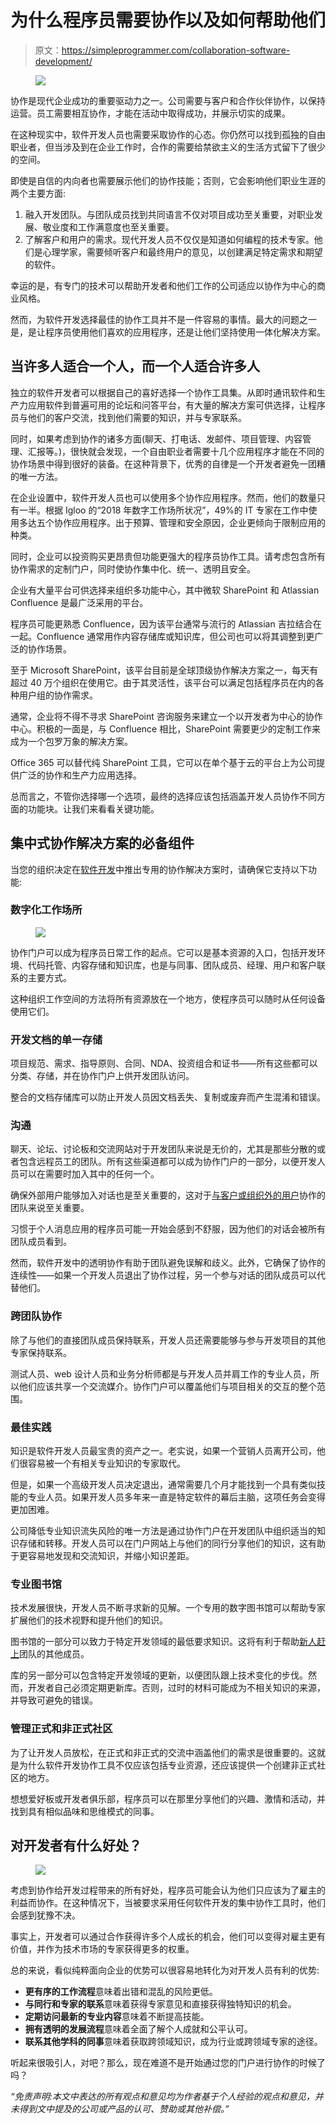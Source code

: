 # 为什么程序员需要协作以及如何帮助他们

> 原文：<https://simpleprogrammer.com/collaboration-software-development/>

<figure class="alignright is-resized">

![](img/e36520a76e7ba0ea0d9384d996582ec3.png)

</figure>

协作是现代企业成功的重要驱动力之一。公司需要与客户和合作伙伴协作，以保持运营。员工需要相互协作，才能在活动中取得成功，并展示切实的成果。

在这种现实中，软件开发人员也需要采取协作的心态。你仍然可以找到孤独的自由职业者，但当涉及到在企业工作时，合作的需要给禁欲主义的生活方式留下了很少的空间。

即使是自信的内向者也需要展示他们的协作技能；否则，它会影响他们职业生涯的两个主要方面:

1.  融入开发团队。与团队成员找到共同语言不仅对项目成功至关重要，对职业发展、敬业度和工作满意度也至关重要。
2.  了解客户和用户的需求。现代开发人员不仅仅是知道如何编程的技术专家。他们是心理学家，需要倾听客户和最终用户的意见，以创建满足特定需求和期望的软件。

幸运的是，有专门的技术可以帮助开发者和他们工作的公司适应以协作为中心的商业风格。

然而，为软件开发选择最佳的协作工具并不是一件容易的事情。最大的问题之一是，是让程序员使用他们喜欢的应用程序，还是让他们坚持使用一体化解决方案。

## 当许多人适合一个人，而一个人适合许多人

独立的软件开发者可以根据自己的喜好选择一个协作工具集。从即时通讯软件和生产力应用软件到普遍可用的论坛和问答平台，有大量的解决方案可供选择，让程序员与他们的客户交流，找到他们需要的知识，并与专家联系。

同时，如果考虑到协作的诸多方面(聊天、打电话、发邮件、项目管理、内容管理、汇报等。)，很快就会发现，一个自由职业者需要十几个应用程序才能在不同的协作场景中得到很好的装备。在这种背景下，优秀的自律是一个开发者避免一团糟的唯一方法。

在企业设置中，软件开发人员也可以使用多个协作应用程序。然而，他们的数量只有一半。根据 Igloo 的“2018 年数字工作场所状况”，49%的 IT 专家在工作中使用多达五个协作应用程序。出于预算、管理和安全原因，企业更倾向于限制应用的种类。

同时，企业可以投资购买更昂贵但功能更强大的程序员协作工具。请考虑包含所有协作需求的定制门户，同时使协作集中化、统一、透明且安全。

企业有大量平台可供选择来组织多功能中心，其中微软 SharePoint 和 Atlassian Confluence 是最广泛采用的平台。

程序员可能更熟悉 Confluence，因为该平台通常与流行的 Atlassian 吉拉结合在一起。Confluence 通常用作内容存储库或知识库，但公司也可以将其调整到更广泛的协作场景。

至于 Microsoft SharePoint，该平台目前是全球顶级协作解决方案之一，每天有超过 40 万个组织在使用它。由于其灵活性，该平台可以满足包括程序员在内的各种用户组的协作需求。

通常，企业将不得不寻求 SharePoint 咨询服务来建立一个以开发者为中心的协作中心。积极的一面是，与 Confluence 相比，SharePoint 需要更少的定制工作来成为一个包罗万象的解决方案。

Office 365 可以替代纯 SharePoint 工具，它可以在单个基于云的平台上为公司提供广泛的协作和生产力应用选择。

总而言之，不管你选择哪一个选项，最终的选择应该包括涵盖开发人员协作不同方面的功能块。让我们来看看关键功能。

## 集中式协作解决方案的必备组件

当您的组织决定在[软件开发](https://www.atlanticbt.com/insights/outsource-software-development/)中推出专用的协作解决方案时，请确保它支持以下功能:

### 数字化工作场所

<figure class="alignright is-resized">

![](img/26a5256ec7a8fd430a727b56f4626923.png)

</figure>

协作门户可以成为程序员日常工作的起点。它可以是基本资源的入口，包括开发环境、代码托管、内容存储和知识库，也是与同事、团队成员、经理、用户和客户联系的主要方式。

这种组织工作空间的方法将所有资源放在一个地方，使程序员可以随时从任何设备使用它们。

### 开发文档的单一存储

项目规范、需求、指导原则、合同、NDA、投资组合和证书——所有这些都可以分类、存储，并在协作门户上供开发团队访问。

整合的文档存储库可以防止开发人员因文档丢失、复制或废弃而产生混淆和错误。

### 沟通

聊天、论坛、讨论板和交流网站对于开发团队来说是无价的，尤其是那些分散的或者包含远程员工的团队。所有这些渠道都可以成为协作门户的一部分，以便开发人员可以在需要时加入其中的任何一个。

确保外部用户能够加入对话也是至关重要的，这对于[与客户或组织外的用户](https://simpleprogrammer.com/debugging-teams)协作的团队来说至关重要。

习惯于个人消息应用的程序员可能一开始会感到不舒服，因为他们的对话会被所有团队成员看到。

然而，软件开发中的透明协作有助于团队避免误解和歧义。此外，它确保了协作的连续性——如果一个开发人员退出了协作过程，另一个参与对话的团队成员可以代替他们。

### 跨团队协作

除了与他们的直接团队成员保持联系，开发人员还需要能够与参与开发项目的其他专家保持联系。

测试人员、web 设计人员和业务分析师都是与开发人员并肩工作的专业人员，所以他们应该共享一个交流媒介。协作门户可以覆盖他们与项目相关的交互的整个范围。

### 最佳实践

知识是软件开发人员最宝贵的资产之一。老实说，如果一个营销人员离开公司，他们很容易被一个有相关专业知识的专家取代。

但是，如果一个高级开发人员决定退出，通常需要几个月才能找到一个具有类似技能的专业人员。如果开发人员多年来一直是特定软件的幕后主脑，这项任务会变得更加困难。

公司降低专业知识流失风险的唯一方法是通过协作门户在开发团队中组织适当的知识存储和转移。开发人员可以在门户网站上与他们的同行分享他们的知识，这有助于更容易地发现和交流知识，并缩小知识差距。

### 专业图书馆

技术发展很快，开发人员不断寻求新的见解。一个专用的数字图书馆可以帮助专家扩展他们的技术视野和提升他们的知识。

图书馆的一部分可以致力于特定开发领域的最低要求知识。这将有利于帮助[新人赶上](https://simpleprogrammer.com/outdated-development-skills/)团队的其他成员。

库的另一部分可以包含特定开发领域的更新，以便团队跟上技术变化的步伐。然而，开发者自己必须定期更新库。否则，过时的材料可能成为不相关知识的来源，并导致可避免的错误。

### 管理正式和非正式社区

为了让开发人员放松，在正式和非正式的交流中涵盖他们的需求是很重要的。这就是为什么软件开发协作工具不仅应该包括专业资源，还应该提供一个创建非正式社区的地方。

想想爱好板或开发者俱乐部，程序员可以在那里分享他们的兴趣、激情和活动，并找到具有相似品味和思维模式的同事。

## 对开发者有什么好处？

<figure class="alignright is-resized">

![](img/ea59b318454a7661b922130108b69750.png)

</figure>

考虑到协作给开发过程带来的所有好处，程序员可能会认为他们只应该为了雇主的利益而协作。在这种情况下，当被要求采用任何软件开发的集中协作工具时，他们会感到犹豫不决。

事实上，开发者可以通过合作获得许多个人成长的机会，他们可以变得对雇主更有价值，并作为技术市场的专家获得更多的权重。

总的来说，看似纯粹面向企业的优势可以很容易地转化为对开发人员有利的优势:

*   **更有序的工作流程**意味着出错和混乱的风险更低。
*   **与同行和专家的联系**意味着获得专家意见和直接获得独特知识的机会。
*   **定期访问最新的专业内容**意味着不断提高技能。
*   **拥有透明的发展流程**意味着全面了解个人成就和公平认可。
*   **联系其他学科的同事**意味着获取跨领域知识，成为行业或跨领域专家的途径。

听起来很吸引人，对吧？那么，现在难道不是开始通过您的门户进行协作的时候了吗？

*“免责声明:本文中表达的所有观点和意见均为作者基于个人经验的观点和意见，并未得到文中提及的公司或产品的认可、赞助或其他补偿。”*